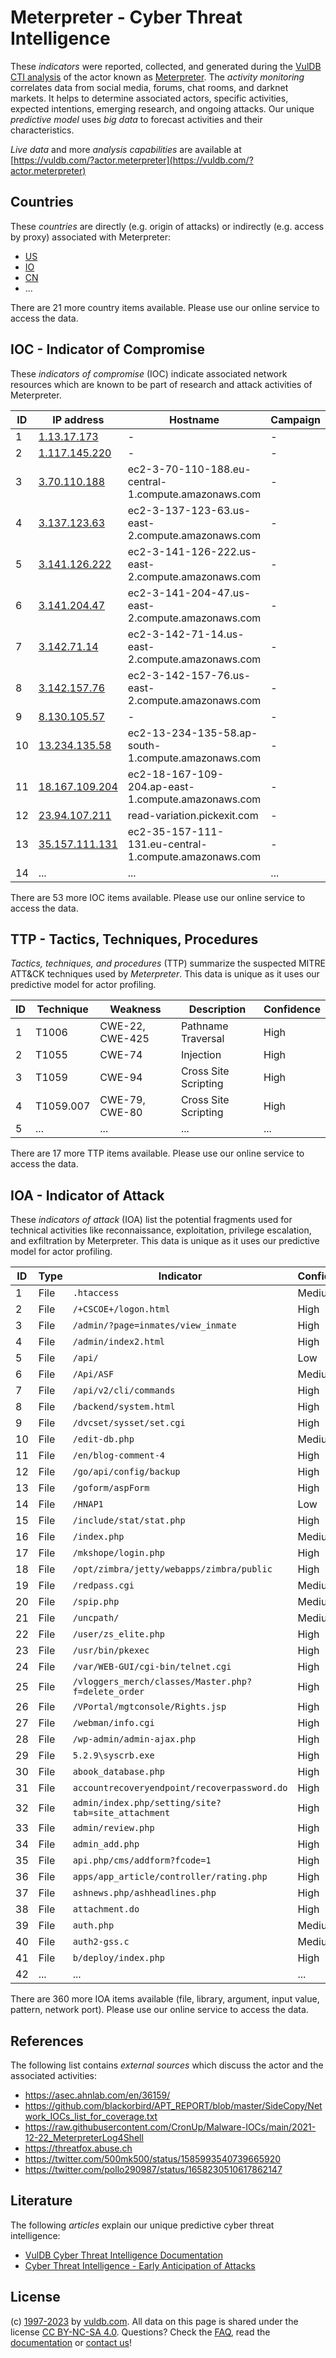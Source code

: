 # Meterpreter - Cyber Threat Intelligence

These _indicators_ were reported, collected, and generated during the [VulDB CTI analysis](https://vuldb.com/?kb.cti) of the actor known as [Meterpreter](https://vuldb.com/?actor.meterpreter). The _activity monitoring_ correlates data from social media, forums, chat rooms, and darknet markets. It helps to determine associated actors, specific activities, expected intentions, emerging research, and ongoing attacks. Our unique _predictive model_ uses _big data_ to forecast activities and their characteristics.

_Live data_ and more _analysis capabilities_ are available at [https://vuldb.com/?actor.meterpreter](https://vuldb.com/?actor.meterpreter)

## Countries

These _countries_ are directly (e.g. origin of attacks) or indirectly (e.g. access by proxy) associated with Meterpreter:

* [US](https://vuldb.com/?country.us)
* [IO](https://vuldb.com/?country.io)
* [CN](https://vuldb.com/?country.cn)
* ...

There are 21 more country items available. Please use our online service to access the data.

## IOC - Indicator of Compromise

These _indicators of compromise_ (IOC) indicate associated network resources which are known to be part of research and attack activities of Meterpreter.

ID | IP address | Hostname | Campaign | Confidence
-- | ---------- | -------- | -------- | ----------
1 | [1.13.17.173](https://vuldb.com/?ip.1.13.17.173) | - | - | High
2 | [1.117.145.220](https://vuldb.com/?ip.1.117.145.220) | - | - | High
3 | [3.70.110.188](https://vuldb.com/?ip.3.70.110.188) | ec2-3-70-110-188.eu-central-1.compute.amazonaws.com | - | Medium
4 | [3.137.123.63](https://vuldb.com/?ip.3.137.123.63) | ec2-3-137-123-63.us-east-2.compute.amazonaws.com | - | Medium
5 | [3.141.126.222](https://vuldb.com/?ip.3.141.126.222) | ec2-3-141-126-222.us-east-2.compute.amazonaws.com | - | Medium
6 | [3.141.204.47](https://vuldb.com/?ip.3.141.204.47) | ec2-3-141-204-47.us-east-2.compute.amazonaws.com | - | Medium
7 | [3.142.71.14](https://vuldb.com/?ip.3.142.71.14) | ec2-3-142-71-14.us-east-2.compute.amazonaws.com | - | Medium
8 | [3.142.157.76](https://vuldb.com/?ip.3.142.157.76) | ec2-3-142-157-76.us-east-2.compute.amazonaws.com | - | Medium
9 | [8.130.105.57](https://vuldb.com/?ip.8.130.105.57) | - | - | High
10 | [13.234.135.58](https://vuldb.com/?ip.13.234.135.58) | ec2-13-234-135-58.ap-south-1.compute.amazonaws.com | - | Medium
11 | [18.167.109.204](https://vuldb.com/?ip.18.167.109.204) | ec2-18-167-109-204.ap-east-1.compute.amazonaws.com | - | Medium
12 | [23.94.107.211](https://vuldb.com/?ip.23.94.107.211) | read-variation.pickexit.com | - | High
13 | [35.157.111.131](https://vuldb.com/?ip.35.157.111.131) | ec2-35-157-111-131.eu-central-1.compute.amazonaws.com | - | Medium
14 | ... | ... | ... | ...

There are 53 more IOC items available. Please use our online service to access the data.

## TTP - Tactics, Techniques, Procedures

_Tactics, techniques, and procedures_ (TTP) summarize the suspected MITRE ATT&CK techniques used by _Meterpreter_. This data is unique as it uses our predictive model for actor profiling.

ID | Technique | Weakness | Description | Confidence
-- | --------- | -------- | ----------- | ----------
1 | T1006 | CWE-22, CWE-425 | Pathname Traversal | High
2 | T1055 | CWE-74 | Injection | High
3 | T1059 | CWE-94 | Cross Site Scripting | High
4 | T1059.007 | CWE-79, CWE-80 | Cross Site Scripting | High
5 | ... | ... | ... | ...

There are 17 more TTP items available. Please use our online service to access the data.

## IOA - Indicator of Attack

These _indicators of attack_ (IOA) list the potential fragments used for technical activities like reconnaissance, exploitation, privilege escalation, and exfiltration by Meterpreter. This data is unique as it uses our predictive model for actor profiling.

ID | Type | Indicator | Confidence
-- | ---- | --------- | ----------
1 | File | `.htaccess` | Medium
2 | File | `/+CSCOE+/logon.html` | High
3 | File | `/admin/?page=inmates/view_inmate` | High
4 | File | `/admin/index2.html` | High
5 | File | `/api/` | Low
6 | File | `/Api/ASF` | Medium
7 | File | `/api/v2/cli/commands` | High
8 | File | `/backend/system.html` | High
9 | File | `/dvcset/sysset/set.cgi` | High
10 | File | `/edit-db.php` | Medium
11 | File | `/en/blog-comment-4` | High
12 | File | `/go/api/config/backup` | High
13 | File | `/goform/aspForm` | High
14 | File | `/HNAP1` | Low
15 | File | `/include/stat/stat.php` | High
16 | File | `/index.php` | Medium
17 | File | `/mkshope/login.php` | High
18 | File | `/opt/zimbra/jetty/webapps/zimbra/public` | High
19 | File | `/redpass.cgi` | Medium
20 | File | `/spip.php` | Medium
21 | File | `/uncpath/` | Medium
22 | File | `/user/zs_elite.php` | High
23 | File | `/usr/bin/pkexec` | High
24 | File | `/var/WEB-GUI/cgi-bin/telnet.cgi` | High
25 | File | `/vloggers_merch/classes/Master.php?f=delete_order` | High
26 | File | `/VPortal/mgtconsole/Rights.jsp` | High
27 | File | `/webman/info.cgi` | High
28 | File | `/wp-admin/admin-ajax.php` | High
29 | File | `5.2.9\syscrb.exe` | High
30 | File | `abook_database.php` | High
31 | File | `accountrecoveryendpoint/recoverpassword.do` | High
32 | File | `admin/index.php/setting/site?tab=site_attachment` | High
33 | File | `admin/review.php` | High
34 | File | `admin_add.php` | High
35 | File | `api.php/cms/addform?fcode=1` | High
36 | File | `apps/app_article/controller/rating.php` | High
37 | File | `ashnews.php/ashheadlines.php` | High
38 | File | `attachment.do` | High
39 | File | `auth.php` | Medium
40 | File | `auth2-gss.c` | Medium
41 | File | `b/deploy/index.php` | High
42 | ... | ... | ...

There are 360 more IOA items available (file, library, argument, input value, pattern, network port). Please use our online service to access the data.

## References

The following list contains _external sources_ which discuss the actor and the associated activities:

* https://asec.ahnlab.com/en/36159/
* https://github.com/blackorbird/APT_REPORT/blob/master/SideCopy/Network_IOCs_list_for_coverage.txt
* https://raw.githubusercontent.com/CronUp/Malware-IOCs/main/2021-12-22_MeterpreterLog4Shell
* https://threatfox.abuse.ch
* https://twitter.com/500mk500/status/1585993540739665920
* https://twitter.com/pollo290987/status/1658230510617862147

## Literature

The following _articles_ explain our unique predictive cyber threat intelligence:

* [VulDB Cyber Threat Intelligence Documentation](https://vuldb.com/?kb.cti)
* [Cyber Threat Intelligence - Early Anticipation of Attacks](https://www.scip.ch/en/?labs.20201022)

## License

(c) [1997-2023](https://vuldb.com/?kb.changelog) by [vuldb.com](https://vuldb.com/?kb.about). All data on this page is shared under the license [CC BY-NC-SA 4.0](https://creativecommons.org/licenses/by-nc-sa/4.0/). Questions? Check the [FAQ](https://vuldb.com/?kb.faq), read the [documentation](https://vuldb.com/?kb) or [contact us](https://vuldb.com/?contact)!
